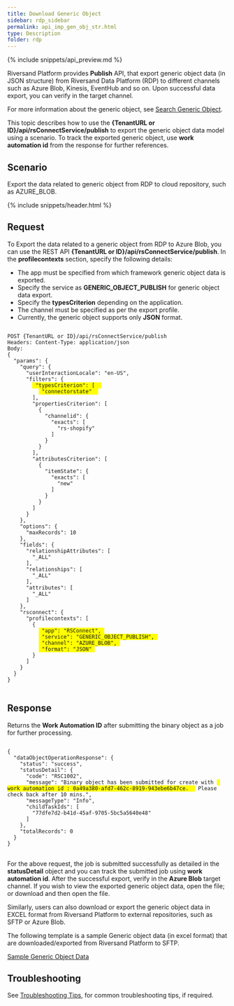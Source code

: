```yaml
---
title: Download Generic Object
sidebar: rdp_sidebar
permalink: api_imp_gen_obj_str.html
type: Description
folder: rdp
---
```


{% include snippets/api_preview.md %}

Riversand Platform provides **Publish** API, that export generic object data (in JSON structure) from Riversand Data Platform (RDP) to different channels such as Azure Blob, Kinesis, EventHub and so on. Upon successful data export, you can verify in the target channel.

For more information about the generic object, see <a href="/{{site.data.rdp_links_version.ADM}}/m_search_generic_objects.html" target="_blank">Search Generic Object</a>.

This topic describes how to use the **{TenantURL or ID}/api/rsConnectService/publish** to export the generic object data model using a scenario. To track the exported generic object, use **work automation id** from the response for further references.

## Scenario
Export the data related to generic object from RDP to cloud repository, such as AZURE_BLOB.

{% include snippets/header.html %}

## Request

To Export the data related to a generic object from RDP to Azure Blob, you can use the REST API **{TenantURL or ID}/api/rsConnectService/publish**. In the **profilecontexts** section, specify the following details:
* The app must be specified from which framework generic object data is exported.
* Specify the service as **GENERIC_OBJECT_PUBLISH** for generic object data export.
* Specify the **typesCriterion** depending on the application.
* The channel must be specified as per the export profile.
* Currently, the generic object supports only **JSON** format.

<pre>
<code>
POST {TenantURL or ID}/api/rsConnectService/publish
Headers: Content-Type: application/json
Body:
{
  "params": {
    "query": {
      "userInteractionLocale": "en-US",
      "filters": {
        <span style="background-color: #FFFF00"> "typesCriterion": [  </span>
          <span style="background-color: #FFFF00"> "connectorstate"  </span>
        ],
        "propertiesCriterion": [
          {
            "channelid": {
              "exacts": [
                "rs-shopify"
              ]
            }
          }
        ],
        "attributesCriterion": [
          {
            "itemState": {
              "exacts": [
                "new"
              ]
            }
          }
        ]
      }
    },
    "options": {
      "maxRecords": 10
    },
    "fields": {
      "relationshipAttributes": [
        "_ALL"
      ],
      "relationships": [
        "_ALL"
      ],
      "attributes": [
        "_ALL"
      ]
    },
    "rsconnect": {
      "profilecontexts": [
        {
          <span style="background-color: #FFFF00"> "app": "RSConnect", </span>
          <span style="background-color: #FFFF00"> "service": "GENERIC_OBJECT_PUBLISH", </span>
          <span style="background-color: #FFFF00"> "channel": "AZURE_BLOB", </span>
          <span style="background-color: #FFFF00"> "format": "JSON" </span>
        }
      ]
    }
  }
}
</code>
</pre>

## Response

Returns the **Work Automation ID** after submitting the binary object as a job for further processing.

<pre>
<code>
{
  "dataObjectOperationResponse": {
    "status": "success",
    "statusDetail": {
      "code": "RSC1002",
      "message": "Binary object has been submitted for create with <span style="background-color: #FFFF00"> work automation id : 0a49a380-afd7-462c-8919-943ebe6b47ce.  </span> Please check back after 10 mins.",
      "messageType": "Info",
      "childTaskIds": [
        "77dfe7d2-b41d-45af-9705-5bc5a5640e48"
      ]
    },
    "totalRecords": 0
  }
}
</code>
</pre>

For the above request, the job is submitted successfully as detailed in the **statusDetail** object and you can track the submitted job using **work automation id**.
After the successful export, verify in the **Azure Blob** target channel. If you wish to view the exported generic object data, open the file; or download and then open the file.

Similarly, users can also download or export the generic object data in EXCEL format from Riversand Platform to external repositories, such as SFTP or Azure Blob.

The following template is a sample Generic object data (in excel format) that are downloaded/exported from Riversand Platform to SFTP.

<a href="files/sample_genericobject_template.xlsx" download> Sample Generic Object Data </a>

## Troubleshooting

See [Troubleshooting Tips](api_troubleshooting_tips.html), for common troubleshooting tips, if required.